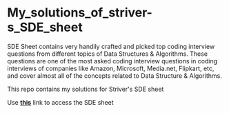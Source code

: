 # My_solutions_of_striver-s_SDE_sheet

SDE Sheet contains very handily crafted and picked top coding interview questions from different topics of Data Structures & Algorithms. These questions are one of the most asked coding interview questions in coding interviews of companies like Amazon, Microsoft, Media.net, Flipkart, etc, and cover almost all of the concepts related to Data Structure & Algorithms.<br>

This repo contains my solutions for Striver's SDE sheet<br>

Use <a href="https://takeuforward.org/interviews/strivers-sde-sheet-top-coding-interview-problems/"><b>this</b></a> link to access the SDE sheet
